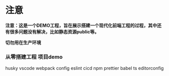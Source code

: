 # 注意

**注意：这是一个DEMO工程，旨在展示搭建一个现代化前端工程的过程，其中还有很多问题没有解决，比如静态资源public等。**

**切勿用在生产环境**

### 从零搭建工程 项目demo

husky
vscode
webpack config
eslint 
cicd
npm
prettier
babel
ts
editorconfig
